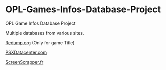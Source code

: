 # OPL-Games-Infos-Database-Project
OPL Game Infos Database Project

Multiple databases from various sites.

[Redump.org](http://redump.org/) (Only for game Title)

[PSXDatacenter.com](https://psxdatacenter.com)

[ScreenScrapper.fr](https://www.screenscraper.fr)
 
